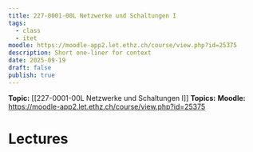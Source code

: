 ```yaml
---
title: 227-0001-00L Netzwerke und Schaltungen I
tags:
  - class
  - itet
moodle: https://moodle-app2.let.ethz.ch/course/view.php?id=25375
description: Short one-liner for context
date: 2025-09-19
draft: false
publish: true
---
```


**Topic:** [[227-0001-00L Netzwerke und Schaltungen I]]
**Topics:**
**Moodle:**  https://moodle-app2.let.ethz.ch/course/view.php?id=25375

# Lectures

